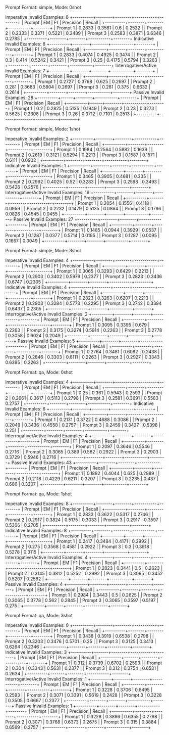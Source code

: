 Prompt Format: simple, Mode: 0shot


Imperative
Invalid Examples: 8
+----------+--------+--------+-----------+--------+
|  Prompt  |   EM   |   F1   | Precision | Recall |
+----------+--------+--------+-----------+--------+
| Prompt 1 | 0.2833 | 0.3561 |    0.6    | 0.2532 |
| Prompt 2 | 0.2333 | 0.3371 |   0.5221  | 0.2489 |
| Prompt 3 | 0.2583 | 0.3871 |   0.6346  | 0.2785 |
+----------+--------+--------+-----------+--------+
Indicative
Invalid Examples: 8
+----------+--------+--------+-----------+--------+
|  Prompt  |   EM   |   F1   | Precision | Recall |
+----------+--------+--------+-----------+--------+
| Prompt 1 | 0.2833 | 0.4074 |   0.4925  | 0.3474 |
| Prompt 2 |  0.3   | 0.414  |   0.5242  | 0.3421 |
| Prompt 3 |  0.25  | 0.4175 |   0.5794  | 0.3263 |
+----------+--------+--------+-----------+--------+
Interrogative/Active
Invalid Examples: 7
+----------+--------+--------+-----------+--------+
|  Prompt  |   EM   |   F1   | Precision | Recall |
+----------+--------+--------+-----------+--------+
| Prompt 1 | 0.2727 | 0.3768 |   0.625   | 0.2697 |
| Prompt 2 | 0.281  | 0.3683 |   0.5804  | 0.2697 |
| Prompt 3 | 0.281  | 0.375  |   0.6632  | 0.2614 |
+----------+--------+--------+-----------+--------+
Passive
Invalid Examples: 28
+----------+------+--------+-----------+--------+
|  Prompt  |  EM  |   F1   | Precision | Recall |
+----------+------+--------+-----------+--------+
| Prompt 1 | 0.2  | 0.2825 |   0.5135  | 0.1949 |
| Prompt 2 | 0.23 | 0.3273 |   0.5625  | 0.2308 |
| Prompt 3 | 0.26 | 0.3712 |   0.7101  | 0.2513 |
+----------+------+--------+-----------+--------+


Prompt Format: simple, Mode: 1shot


Imperative
Invalid Examples: 2
+----------+--------+--------+-----------+--------+
|  Prompt  |   EM   |   F1   | Precision | Recall |
+----------+--------+--------+-----------+--------+
| Prompt 1 | 0.1984 | 0.2564 |   0.5882  | 0.1639 |
| Prompt 2 | 0.2619 | 0.3121 |   0.5294  | 0.2213 |
| Prompt 3 | 0.1587 | 0.1571 |   0.6111  | 0.0902 |
+----------+--------+--------+-----------+--------+
Indicative
Invalid Examples: 1
+----------+--------+--------+-----------+--------+
|  Prompt  |   EM   |   F1   | Precision | Recall |
+----------+--------+--------+-----------+--------+
| Prompt 1 | 0.3465 | 0.3905 |   0.4681  | 0.335  |
| Prompt 2 | 0.2992 | 0.4025 |    0.52   | 0.3283 |
| Prompt 3 | 0.2598 | 0.3493 |   0.5426  | 0.2576 |
+----------+--------+--------+-----------+--------+
Interrogative/Active
Invalid Examples: 16
+----------+--------+--------+-----------+--------+
|  Prompt  |   EM   |   F1   | Precision | Recall |
+----------+--------+--------+-----------+--------+
| Prompt 1 | 0.2054 | 0.1556 |   0.4118  | 0.0959 |
| Prompt 2 | 0.2232 | 0.1479 |   0.5135  | 0.0864 |
| Prompt 3 | 0.1786 | 0.0826 |   0.4545  | 0.0455 |
+----------+--------+--------+-----------+--------+
Passive
Invalid Examples: 27
+----------+--------+--------+-----------+--------+
|  Prompt  |   EM   |   F1   | Precision | Recall |
+----------+--------+--------+-----------+--------+
| Prompt 1 | 0.1485 | 0.0944 |   0.3929  | 0.0537 |
| Prompt 2 | 0.1287 | 0.0377 |   0.5714  | 0.0195 |
| Prompt 3 | 0.1287 | 0.0095 |   0.1667  | 0.0049 |
+----------+--------+--------+-----------+--------+


Prompt Format: simple, Mode: 3shot


Imperative
Invalid Examples: 4
+----------+--------+--------+-----------+--------+
|  Prompt  |   EM   |   F1   | Precision | Recall |
+----------+--------+--------+-----------+--------+
| Prompt 1 | 0.3065 | 0.3293 |   0.6429  | 0.2213 |
| Prompt 2 | 0.2903 | 0.3402 |   0.5979  | 0.2377 |
| Prompt 3 | 0.2823 | 0.3436 |   0.6747  | 0.2305 |
+----------+--------+--------+-----------+--------+
Indicative
Invalid Examples: 4
+----------+--------+--------+-----------+--------+
|  Prompt  |   EM   |   F1   | Precision | Recall |
+----------+--------+--------+-----------+--------+
| Prompt 1 | 0.2823 | 0.3263 |   0.6207  | 0.2213 |
| Prompt 2 | 0.2903 | 0.3284 |   0.5773  | 0.2295 |
| Prompt 3 | 0.2742 | 0.3394 |   0.6437  | 0.2305 |
+----------+--------+--------+-----------+--------+
Interrogative/Active
Invalid Examples: 2
+----------+--------+--------+-----------+--------+
|  Prompt  |   EM   |   F1   | Precision | Recall |
+----------+--------+--------+-----------+--------+
| Prompt 1 | 0.3095 | 0.3395 |   0.679   | 0.2263 |
| Prompt 2 | 0.3175 | 0.3274 |   0.5914  | 0.2263 |
| Prompt 3 | 0.2778 | 0.3058 |   0.6024  | 0.2049 |
+----------+--------+--------+-----------+--------+
Passive
Invalid Examples: 5
+----------+--------+--------+-----------+--------+
|  Prompt  |   EM   |   F1   | Precision | Recall |
+----------+--------+--------+-----------+--------+
| Prompt 1 | 0.2764 | 0.3481 |   0.6082  | 0.2438 |
| Prompt 2 | 0.2846 | 0.3303 |   0.6111  | 0.2263 |
| Prompt 3 | 0.2927 | 0.3343 |   0.6395  | 0.2263 |
+----------+--------+--------+-----------+--------+


Prompt Format: qa, Mode: 0shot


Imperative
Invalid Examples: 4
+----------+--------+--------+-----------+--------+
|  Prompt  |   EM   |   F1   | Precision | Recall |
+----------+--------+--------+-----------+--------+
| Prompt 1 |  0.25  | 0.361  |   0.5943  | 0.2593 |
| Prompt 2 | 0.2661 | 0.3617 |   0.5113  | 0.2798 |
| Prompt 3 | 0.2581 | 0.3691 |   0.5583  | 0.2757 |
+----------+--------+--------+-----------+--------+
Indicative
Invalid Examples: 6
+----------+--------+--------+-----------+--------+
|  Prompt  |   EM   |   F1   | Precision | Recall |
+----------+--------+--------+-----------+--------+
| Prompt 1 | 0.2131 | 0.3722 |   0.4688  | 0.3086 |
| Prompt 2 | 0.2049 | 0.3436 |   0.4558  | 0.2757 |
| Prompt 3 | 0.2459 | 0.3427 |   0.5398  | 0.251  |
+----------+--------+--------+-----------+--------+
Interrogative/Active
Invalid Examples: 4
+----------+--------+--------+-----------+--------+
|  Prompt  |   EM   |   F1   | Precision | Recall |
+----------+--------+--------+-----------+--------+
| Prompt 1 | 0.2097 | 0.3646 |   0.5546  | 0.2716 |
| Prompt 2 | 0.3065 | 0.389  |   0.582   | 0.2922 |
| Prompt 3 | 0.2903 | 0.3729 |   0.5946  | 0.2716 |
+----------+--------+--------+-----------+--------+
Passive
Invalid Examples: 43
+----------+--------+--------+-----------+--------+
|  Prompt  |   EM   |   F1   | Precision | Recall |
+----------+--------+--------+-----------+--------+
| Prompt 1 | 0.1882 | 0.4044 |   0.625   | 0.2989 |
| Prompt 2 | 0.2118 | 0.4229 |   0.6211  | 0.3207 |
| Prompt 3 | 0.2235 | 0.437  |   0.686   | 0.3207 |
+----------+--------+--------+-----------+--------+


Prompt Format: qa, Mode: 1shot


Imperative
Invalid Examples: 8
+----------+--------+--------+-----------+--------+
|  Prompt  |   EM   |   F1   | Precision | Recall |
+----------+--------+--------+-----------+--------+
| Prompt 1 | 0.2833 | 0.3622 |   0.5317  | 0.2746 |
| Prompt 2 | 0.2917 | 0.3824 |   0.5175  | 0.3033 |
| Prompt 3 | 0.2917 | 0.3597 |   0.5366  | 0.2705 |
+----------+--------+--------+-----------+--------+
Indicative
Invalid Examples: 8
+----------+--------+--------+-----------+--------+
|  Prompt  |   EM   |   F1   | Precision | Recall |
+----------+--------+--------+-----------+--------+
| Prompt 1 | 0.2417 | 0.3484 |   0.4171  | 0.2992 |
| Prompt 2 | 0.275  | 0.3568 |   0.4581  | 0.2922 |
| Prompt 3 |  0.3   | 0.3918 |   0.5278  | 0.3115 |
+----------+--------+--------+-----------+--------+
Interrogative/Active
Invalid Examples: 4
+----------+--------+--------+-----------+--------+
|  Prompt  |   EM   |   F1   | Precision | Recall |
+----------+--------+--------+-----------+--------+
| Prompt 1 | 0.2823 | 0.3441 |    0.5    | 0.2623 |
| Prompt 2 | 0.3145 | 0.3812 |   0.5252  | 0.2992 |
| Prompt 3 | 0.3065 | 0.3452 |   0.5207  | 0.2582 |
+----------+--------+--------+-----------+--------+
Passive
Invalid Examples: 4
+----------+--------+--------+-----------+--------+
|  Prompt  |   EM   |   F1   | Precision | Recall |
+----------+--------+--------+-----------+--------+
| Prompt 1 | 0.2984 | 0.3443 |    0.5    | 0.2625 |
| Prompt 2 | 0.3065 | 0.3778 |   0.562   | 0.2845 |
| Prompt 3 | 0.3065 | 0.3597 |   0.5197  | 0.275  |
+----------+--------+--------+-----------+--------+


Prompt Format: qa, Mode: 3shot


Imperative
Invalid Examples: 0
+----------+--------+--------+-----------+--------+
|  Prompt  |   EM   |   F1   | Precision | Recall |
+----------+--------+--------+-----------+--------+
| Prompt 1 | 0.3438 | 0.3919 |   0.6538  | 0.2798 |
| Prompt 2 | 0.3203 | 0.3476 |   0.5701  |  0.25  |
| Prompt 3 | 0.3125 | 0.3413 |   0.6264  | 0.2346 |
+----------+--------+--------+-----------+--------+
Indicative
Invalid Examples: 3
+----------+-------+--------+-----------+--------+
|  Prompt  |   EM  |   F1   | Precision | Recall |
+----------+-------+--------+-----------+--------+
| Prompt 1 | 0.312 | 0.3739 |   0.6702  | 0.2593 |
| Prompt 2 | 0.304 | 0.3343 |   0.5631  | 0.2377 |
| Prompt 3 | 0.312 | 0.3754 |   0.6531  | 0.2634 |
+----------+-------+--------+-----------+--------+
Interrogative/Active
Invalid Examples: 1
+----------+--------+--------+-----------+--------+
|  Prompt  |   EM   |   F1   | Precision | Recall |
+----------+--------+--------+-----------+--------+
| Prompt 1 | 0.3228 | 0.3706 |   0.6495  | 0.2593 |
| Prompt 2 | 0.3071 | 0.3391 |   0.5619  | 0.2428 |
| Prompt 3 | 0.3228 | 0.3505 |   0.6667  | 0.2377 |
+----------+--------+--------+-----------+--------+
Passive
Invalid Examples: 1
+----------+--------+--------+-----------+--------+
|  Prompt  |   EM   |   F1   | Precision | Recall |
+----------+--------+--------+-----------+--------+
| Prompt 1 | 0.3228 | 0.3886 |   0.6355  | 0.2798 |
| Prompt 2 | 0.3071 | 0.3768 |   0.6373  | 0.2675 |
| Prompt 3 | 0.315  | 0.3884 |   0.6569  | 0.2757 |
+----------+--------+--------+-----------+--------+
